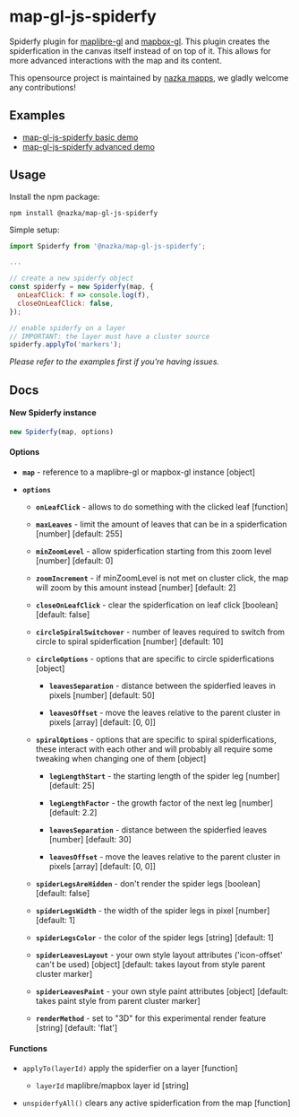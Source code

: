 # map-gl-js-spiderfy
Spiderfy plugin for [maplibre-gl](https://maplibre.org/) and [mapbox-gl](https://www.mapbox.com/mapbox-gljs). This plugin creates the spiderfication in the canvas
itself instead of on top of it. This allows for more advanced interactions with the map and its content.

This opensource project is maintained by [nazka mapps](https://www.nazka.be/en/), we gladly welcome any contributions!

## Examples
- [map-gl-js-spiderfy basic demo](https://codepen.io/nazka-mapps/full/YzroBBm)
- [map-gl-js-spiderfy advanced demo](https://codepen.io/nazka-mapps/full/KKXjJYX)

## Usage
Install the npm package:
```
npm install @nazka/map-gl-js-spiderfy
```
Simple setup:
```js
import Spiderfy from '@nazka/map-gl-js-spiderfy';

...

// create a new spiderfy object
const spiderfy = new Spiderfy(map, {
  onLeafClick: f => console.log(f),
  closeOnLeafClick: false,
});

// enable spiderfy on a layer
// IMPORTANT: the layer must have a cluster source
spiderfy.applyTo('markers');
```
*Please refer to the examples first if you're having issues.*

## Docs
#### New Spiderfy instance
```js
new Spiderfy(map, options)
```

#### Options
- **`map`** - reference to a maplibre-gl or mapbox-gl instance [object]

- **`options`**
  - **`onLeafClick`** - allows to do something with the clicked leaf [function]
  
  - **`maxLeaves`** - limit the amount of leaves that can be in a spiderfication [number] [default: 255]

  - **`minZoomLevel`** - allow spiderfication starting from this zoom level [number] [default: 0]

  - **`zoomIncrement`** - if minZoomLevel is not met on cluster click, the map will zoom by this amount instead [number] [default: 2]
  
  - **`closeOnLeafClick`** - clear the spiderfication on leaf click [boolean] [default: false]
  
  - **`circleSpiralSwitchover`** - number of leaves required to switch from circle to spiral spiderfication [number] [default: 10]
  
  - **`circleOptions`** - options that are specific to circle spiderfications [object]
  
    - **`leavesSeparation`** - distance between the spiderfied leaves in pixels [number] [default: 50]
    
    - **`leavesOffset`** - move the leaves relative to the parent cluster in pixels [array] [default: [0, 0]]
  
  - **`spiralOptions`** - options that are specific to spiral spiderfications, these interact with each other and will probably all require some tweaking when changing one of them [object]
  
    - **`legLengthStart`** - the starting length of the spider leg [number] [default: 25]
    
    - **`legLengthFactor`** - the growth factor of the next leg [number] [default: 2.2]
    
    - **`leavesSeparation`** - distance between the spiderfied leaves [number] [default: 30]
    
    - **`leavesOffset`** - move the leaves relative to the parent cluster in pixels [array] [default: [0, 0]]
  
  - **`spiderLegsAreHidden`** - don't render the spider legs [boolean] [default: false]
  
  - **`spiderLegsWidth`** - the width of the spider legs in pixel [number] [default: 1]
  
  - **`spiderLegsColor`** - the color of the spider legs [string] [default: 1]
  
  - **`spiderLeavesLayout`** - your own style layout attributes ('icon-offset' can't be used) [object] [default: takes layout from style parent cluster marker]
  
  - **`spiderLeavesPaint`** - your own style paint attributes [object] [default: takes paint style from parent cluster marker]
  
  - **`renderMethod`** - set to "3D" for this experimental render feature [string] [default: 'flat']

#### Functions
- `applyTo(layerId)` apply the spiderfier on a layer [function]

  - `layerId` maplibre/mapbox layer id [string]

- `unspiderfyAll()` clears any active spiderfication from the map [function]

